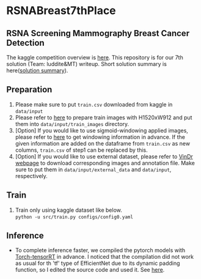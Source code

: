 # RSNABreast7thPlace
## RSNA Screening Mammography Breast Cancer Detection
The kaggle competition overview is [here](https://www.kaggle.com/competitions/rsna-breast-cancer-detection/overview). This repository is for our 7th solution (Team: luddite&MT) writeup. Short solution summary is here([solution summary](https://www.kaggle.com/competitions/rsna-breast-cancer-detection/discussion/391125)).

## Preparation
1. Please make sure to put `train.csv` downloaded from kaggle in `data/input`
2. Please refer to [here](https://www.kaggle.com/code/masato114/rsna-generate-train-images/notebook) to prepare train images with H1520xW912 and put them into `data/input/train_images` directory.
3. [Option] If you would like to use sigmoid-windowing applied images, please refer to [here](https://www.kaggle.com/code/masato114/rsna-get-windowing-stat/notebook) to get windowing information in advance. If the given information are added on the dataframe from `train.csv` as new columns, `train.csv` of step1 can be replaced by this.
4. [Option] If you would like to use external dataset, please refer to [VinDr webpage](https://vindr.ai/datasets/mammo) to download corresponding images and annotation file. Make sure to put them in `data/input/external_data` and `data/input`, respectively.

## Train
1. Train only using kaggle dataset like below.  
   `python -u src/train.py configs/config0.yaml`

## Inference
- To complete inference faster, we compiled the pytorch models with [Torch-tensorRT](https://pytorch.org/TensorRT/) in advance. I noticed that the compilation did not work as usual for th 'tf' type of EfficientNet due to its dynamic padding function, so I edited the source code and used it. See [here](https://www.kaggle.com/code/masato114/rsna-tf-efficientnetv2s-tensorrt/notebook).
